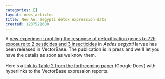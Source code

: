 ```yaml
---
categories: []
layout: news_articles
title: New Ae. aegypti detox expression data
created: 1237521600
---
```

A <a href="http://funcgen.vectorbase.org/ExpressionData/experiment/Larval%20response%20to%202%20pollutants%20and%203%20insecticides%20(Riaz%20et%20al.,%202009)">new experiment profiling the response of detoxification genes to 72h exposure to 2 pesticides and 3 insecticides</a> in <i>Aedes aegypti</i> larvae has been released in VectorBase.  The publication is in press and we'll let you have the details as soon as we know them.<br /><br />Here's a <a href="http://spreadsheets.google.com/ccc?key=pRS68LZhEtta64VOKDSyHSQ">link to Table 2 from the forthcoming paper</a> (Google Docs) with hyperlinks to the VectorBase expression reports.
